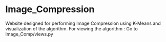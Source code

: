 # Image_Compression
Website designed for performing Image Compression using K-Means and visualization of the algorithm.
For viewing the algorithm : Go to Image_Comp/views.py
